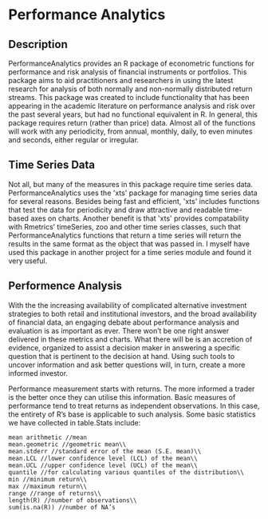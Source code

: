 Performance Analytics
====================
## Description
PerformanceAnalytics provides an R package of econometric functions for performance and risk analysis of financial instruments or portfolios. This package aims to aid practitioners and researchers in using the latest research for analysis of both normally and non-normally distributed return streams. This package was created to include functionality that has been appearing in the academic literature on performance analysis and risk over the past several years, but had no functional equivalent in R. In general, this package requires return (rather than price) data. Almost all of the functions will work with any periodicity, from annual, monthly, daily, to even minutes and seconds, either regular or irregular. 

## Time Series Data
Not all, but many of the measures in this package require time series data. PerformanceAnalytics uses the 'xts' package for managing time series data for several reasons. Besides being fast and efficient, 'xts' includes functions that test the data for periodicity and draw attractive and readable time-based axes on charts. Another benefit is that 'xts' provides compatability with Rmetrics’ timeSeries, zoo and other time series classes, such that PerformanceAnalytics functions that return a time series will return the results in the same format as the object that was passed in. I myself have used this package in another project for a time series module and found it very useful.

## Performence Analysis
With the the increasing availability of complicated alternative investment strategies to both retail and institutional investors, and the broad availability of financial data, an engaging debate about performance analysis and evaluation is as important as ever. There won’t be one right answer delivered in these metrics and charts. What there will be is an accretion of evidence, organized to assist a decision maker in answering a specific question that is pertinent to the decision at hand. Using such tools to uncover information and ask better questions will, in turn, create a more informed investor.

Performance measurement starts with returns. The more informed a trader is the better once they can utilise this information. Basic measures of performance tend to treat returns as independent observations. In this case, the entirety of R’s base is applicable to such analysis. Some basic statistics we have collected in table.Stats include:
```
mean arithmetic //mean
mean.geometric //geometric mean\\
mean.stderr //standard error of the mean (S.E. mean)\\
mean.LCL //lower confidence level (LCL) of the mean\\
mean.UCL //upper confidence level (UCL) of the mean\\
quantile //for calculating various quantiles of the distribution\\
min //minimum return\\
max //maximum return\\
range //range of returns\\
length(R) //number of observations\\
sum(is.na(R)) //number of NA’s
```
